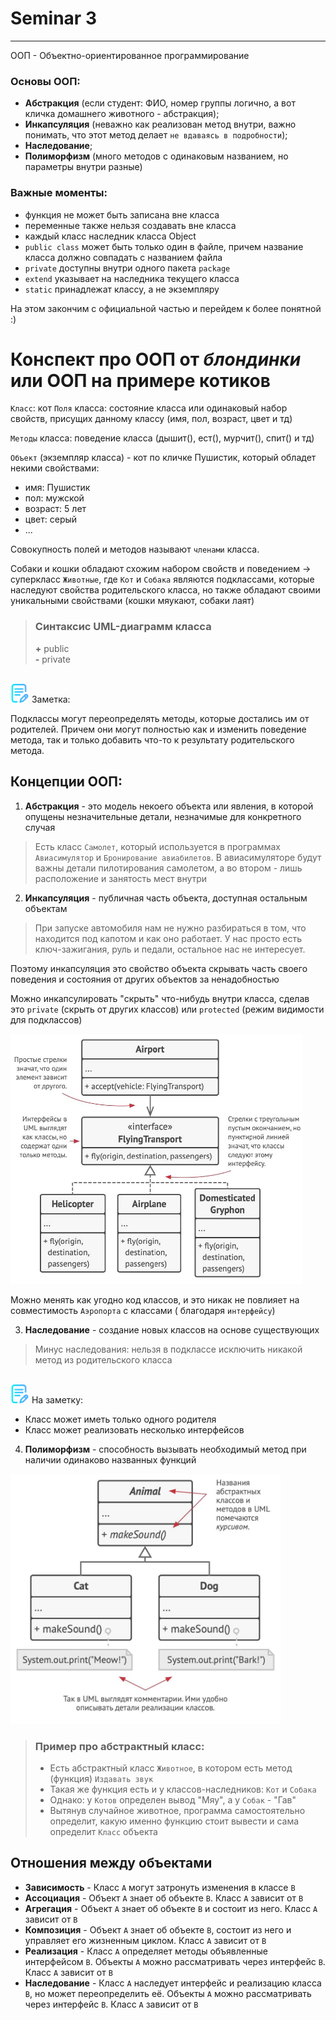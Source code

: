 # Seminar 3
---

ООП - Объектно-ориентированное программирование

### Основы ООП:

- **Абстракция** (если студент: ФИО, номер группы логично, а вот кличка домашнего животного - абстракция);
- **Инкапсуляция** (неважно как реализован метод внутри, важно понимать, что этот метод
  делает `не вдаваясь в подробности`);
- **Наследование**;
- **Полиморфизм** (много методов с одинаковым названием, но параметры внутри разные)

### Важные моменты:

- функция не может быть записана вне класса
- переменные также нельзя создавать вне класса
- каждый класс наследник класса Object
- `public class` может быть только один в файле, причем название класса должно совпадать с названием файла
- `private` доступны внутри одного пакета `package`
- `extend` указывает на наследника текущего класса
- `static` принадлежат классу, а не экземпляру

На этом закончим с официальной частью и перейдем к более понятной :)

# Конспект про ООП от _блондинки_ или ООП на примере котиков

`Класс`: кот
`Поля` класса: состояние класса или одинаковый набор свойств, присущих данному классу (имя, пол, возраст, цвет и тд)

`Методы` класса: поведение класса (дышит(), ест(), мурчит(), спит() и тд)

`Объект` (экземпляр класса) - кот по кличке Пушистик, который обладет некими свойствами:

* имя: Пушистик
* пол: мужской
* возраст: 5 лет
* цвет: серый
* ...

Совокупность полей и методов называют `членами` класса.

Собаки и кошки обладают схожим набором свойств и поведением -> суперкласс `Животные`, где `Кот` и `Собака` являются
подклассами, которые наследуют свойства родительского класса, но также обладают своими уникальными свойствами (кошки
мяукают, собаки лаят)

> ### Синтаксис UML-диаграмм класса
>
> **+** public <br>
> **-** private

<br>
<img height="30" src="src/main/resources/photo/writing.png"/> Заметка:

Подклассы могут переопределять методы, которые достались им от родителей. Причем они могут полностью как и изменить
поведение метода, так и только добавить что-то к результату родительского метода.

## Концепции ООП:

1. **Абстракция** - это модель некоего объекта или явления, в которой опущены незначительные детали, незначимые для
   конкретного случая

> Есть класс `Самолет`, который используется в программах `Авиасимулятор` и `Бронирование авиабилетов`. В авиасимуляторе будут важны детали пилотирования самолетом, а во втором - лишь расположение и занятость мест внутри

2. **Инкапсуляция** - публичная часть объекта, доступная остальным объектам

> При запуске автомобиля нам не нужно разбираться в том, что находится под капотом и как оно работает. У нас просто есть ключ-зажигания, руль и педали, остальное нас не интересует.

Поэтому инкапсуляция это свойство объекта скрывать часть своего поведения и состояния от других объектов за
ненадобностью

Можно инкапсулировать "скрыть" что-нибудь внутри класса, сделав это `private` (скрыть от других классов)
или `protected` (режим видимости для подклассов)

<img height="400" src="src/main/resources/photo/interface_FlyingTransport.jpg"/>

Можно менять как угодно код классов, и это никак не повлияет на совместимость `Аэропорта` с классами (
благодаря `интерфейсу`)

3. **Наследование** - создание новых классов на основе существующих

> Минус наследования: нельзя в подклассе исключить никакой метод из родительского класса

<br>
<img height="30" src="src/main/resources/photo/writing.png"/> На заметку:

- Класс может иметь только одного родителя
- Класс может реализовать несколько интерфейсов

4. **Полиморфизм** - способность вызывать необходимый метод при наличии одинаково названных функций

<img height="400" src="src/main/resources/photo/Polymorphism.jpg"/>

> ### Пример про абстрактный класс:
>
> - Есть абстрактный класс `Животное`, в котором есть метод (функция) `Издавать звук`
> - Такая же функция есть и у классов-наследников: `Кот` и `Собака`
> - Однако: у `Котов` определен вывод "Мяу", а у `Собак` - "Гав"
> - Вытянув случайное животное, программа самостоятельно определит, какую именно функцию стоит вывести и сама определит `Класс` объекта

## Отношения между объектами

- **Зависимость** - Класс `А` могут затронуть изменения в классе `В`
- **Ассоциация** - Объект `А` знает об объекте `В`. Класс `А` зависит от `В`
- **Агрегация** - Объект `А` знает об объекте `В` и состоит из него. Класс `А` зависит от `В`
- **Композиция** - Объект `А` знает об объекте `В`, состоит из него и управляет его жизненным циклом. Класс `А` зависит
  от `В`
- **Реализация** - Класс `А` определяет методы объявленные интерфейсом `В`. Объекты `А` можно рассматривать через
  интерфейс `В`. Класс `А` зависит от `В`
- **Наследование** - Класс `А` наследует интерфейс и реализацию класса `В`, но может переопределить её. Объекты `А`
  можно рассматривать через интерфейс `В`. Класс `А` зависит от `В`
